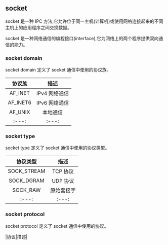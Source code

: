 ## socket

   socket 是一种 IPC 方法,它允许位于同一主机(计算机)或使用网络连接起来的不同主机上的应用程序之间交换数据。

   socket 是一种网络通信的编程接口(interface),它为网络上的两个程序提供双向通信的能力。

### socket domain

   socket domain 定义了 socket 通信中使用的协议族。

   |协议族|描述|
   |:---:|:---:|
   |AF_INET|IPv4 网络通信|
   |AF_INET6|IPv6 网络通信|
   |AF_UNIX|本地通信|
   |:---:|:---:|

### socket type

   socket type 定义了 socket 通信中使用的协议类型。

   |协议类型|描述|
   |:---:|:---:|
   |SOCK_STREAM|TCP 协议|
   |SOCK_DGRAM|UDP 协议|
   |SOCK_RAW|原始套接字|
   |:---:|:---:|

### socket protocol

   socket protocol 定义了 socket 通信中使用的协议。

   |协议|描述|